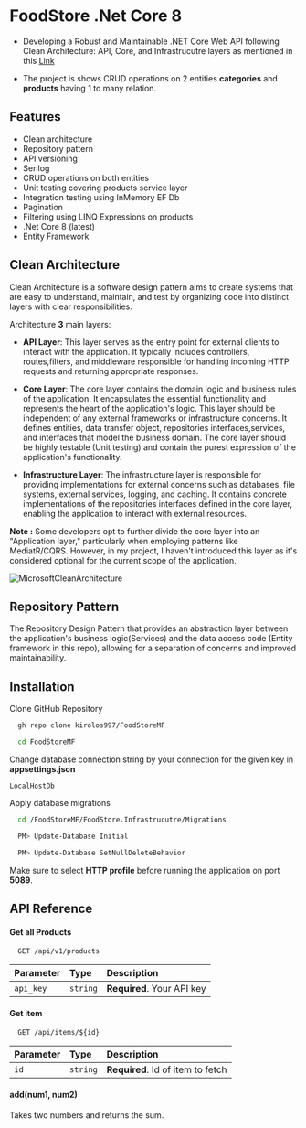 
# FoodStore .Net Core 8

- Developing a Robust and Maintainable .NET Core Web API following Clean Architecture: API, Core, and Infrastrucutre layers as mentioned in this [Link](https://learn.microsoft.com/en-us/dotnet/architecture/modern-web-apps-azure/common-web-application-architectures)

- The project is shows CRUD operations on 2 entities **categories** and **products** having 1 to many relation.




## Features

- Clean architecture
- Repository pattern
- API versioning
- Serilog
- CRUD operations on both entities
- Unit testing covering products service layer
- Integration testing using InMemory EF Db
- Pagination
- Filtering using LINQ Expressions on products
- .Net Core 8 (latest)
- Entity Framework


## Clean Architecture
Clean Architecture is a software design pattern aims to create systems that are easy to understand, maintain, and test by organizing code into distinct layers with clear responsibilities.

Architecture **3** main layers:

- **API Layer**: This layer serves as the entry point for external clients to interact with the application. It typically includes controllers, routes,filters, and middleware responsible for handling incoming HTTP requests and returning appropriate responses.

- **Core Layer**: The core layer contains the domain logic and business rules of the application. It encapsulates the essential functionality and represents the heart of the application's logic. This layer should be independent of any external frameworks or infrastructure concerns. It defines entities, data transfer object, repositories interfaces,services, and interfaces that model the business domain. The core layer should be highly testable (Unit testing) and contain the purest expression of the application's functionality.

- **Infrastructure Layer**: The infrastructure layer is responsible for providing implementations for external concerns such as databases, file systems, external services, logging, and caching. It contains concrete implementations of the repositories interfaces defined in the core layer, enabling the application to interact with external resources.

**Note :** Some developers opt to further divide the core layer into an "Application layer," particularly when employing patterns like MediatR/CQRS. However, in my project, I haven't introduced this layer as it's considered optional for the current scope of the application.

![MicrosoftCleanArchitecture](https://learn.microsoft.com/en-us/dotnet/architecture/modern-web-apps-azure/media/image5-7.png)

## Repository Pattern
The Repository Design Pattern that provides an abstraction layer between the application's business logic(Services) and the data access code (Entity framework in this repo), allowing for a separation of concerns and improved maintainability.
## Installation

Clone GitHub Repository 

```bash
  gh repo clone kirolos997/FoodStoreMF

  cd FoodStoreMF
```

Change database connection string by your connection for the given key in **appsettings.json**
```
LocalHostDb
```

Apply database migrations
```bash
  cd /FoodStoreMF/FoodStore.Infrastrucutre/Migrations

  PM> Update-Database Initial

  PM> Update-Database SetNullDeleteBehavior
```
Make sure to select **HTTP profile** before running the application on port **5089**.
## API Reference

#### Get all Products

```http
  GET /api/v1/products
```

| Parameter | Type     | Description                |
| :-------- | :------- | :------------------------- |
| `api_key` | `string` | **Required**. Your API key |

#### Get item

```http
  GET /api/items/${id}
```

| Parameter | Type     | Description                       |
| :-------- | :------- | :-------------------------------- |
| `id`      | `string` | **Required**. Id of item to fetch |

#### add(num1, num2)

Takes two numbers and returns the sum.

